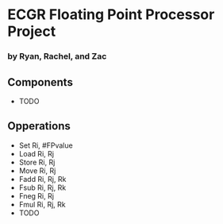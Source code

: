 # ECGR Floating Point Processor Project
### by Ryan, Rachel, and Zac

## Components
  - TODO
## Opperations
  - Set Ri, #FPvalue
  - Load Ri, Rj
  - Store Ri, Rj
  - Move Ri, Rj
  - Fadd Ri, Rj, Rk
  - Fsub Ri, Rj, Rk
  - Fneg Ri, Rj
  - Fmul Ri, Rj, Rk
  - TODO
